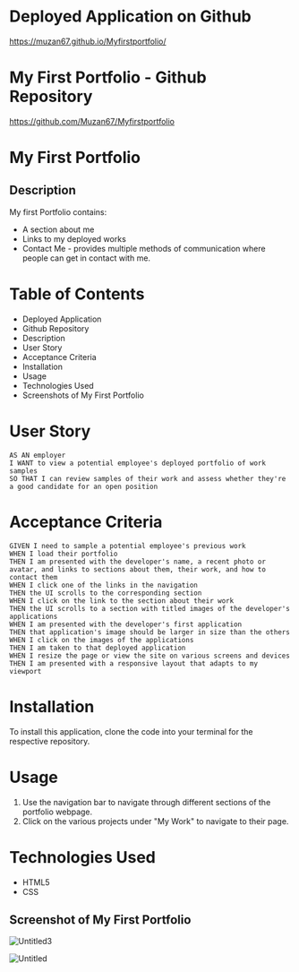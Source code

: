 # Deployed Application on Github

https://muzan67.github.io/Myfirstportfolio/

# My First Portfolio - Github Repository

https://github.com/Muzan67/Myfirstportfolio

# My First Portfolio

## Description

My first Portfolio contains:

- A section about me
- Links to my deployed works
- Contact Me - provides multiple methods of communication where people can get in contact with me.

# Table of Contents

- Deployed Application
- Github Repository
- Description
- User Story
- Acceptance Criteria
- Installation
- Usage
- Technologies Used
- Screenshots of My First Portfolio

# User Story

```
AS AN employer
I WANT to view a potential employee's deployed portfolio of work samples
SO THAT I can review samples of their work and assess whether they're a good candidate for an open position
```

# Acceptance Criteria

```
GIVEN I need to sample a potential employee's previous work
WHEN I load their portfolio
THEN I am presented with the developer's name, a recent photo or avatar, and links to sections about them, their work, and how to contact them
WHEN I click one of the links in the navigation
THEN the UI scrolls to the corresponding section
WHEN I click on the link to the section about their work
THEN the UI scrolls to a section with titled images of the developer's applications
WHEN I am presented with the developer's first application
THEN that application's image should be larger in size than the others
WHEN I click on the images of the applications
THEN I am taken to that deployed application
WHEN I resize the page or view the site on various screens and devices
THEN I am presented with a responsive layout that adapts to my viewport

```

# Installation

To install this application, clone the code into your terminal for the respective repository.

# Usage

1. Use the navigation bar to navigate through different sections of the portfolio webpage.
2. Click on the various projects under "My Work" to navigate to their page.

# Technologies Used

- HTML5
- CSS

## Screenshot of My First Portfolio

![Untitled3](https://user-images.githubusercontent.com/102841726/181996858-926cfc4f-bc9e-42aa-8530-bf4ca9413489.png)

![Untitled](https://user-images.githubusercontent.com/102841726/185279978-f3133311-ceed-476a-9dad-3051e0d4669d.png)

